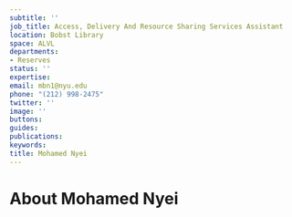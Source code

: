 ```yaml
---
subtitle: ''
job_title: Access, Delivery And Resource Sharing Services Assistant
location: Bobst Library
space: ALVL
departments:
- Reserves
status: ''
expertise: 
email: mbn1@nyu.edu
phone: "(212) 998-2475"
twitter: ''
image: ''
buttons: 
guides: 
publications: 
keywords: 
title: Mohamed Nyei
---
```


# About Mohamed Nyei